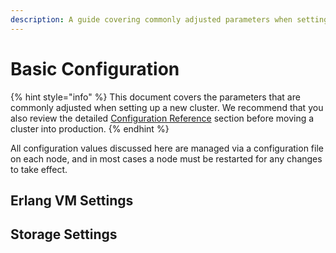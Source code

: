 ```yaml
---
description: A guide covering commonly adjusted parameters when setting up a new cluster.
---
```


# Basic Configuration

{% hint style="info" %}
This document covers the parameters that are commonly adjusted when setting up a new cluster. We recommend that you also review the detailed [Configuration Reference](configuration-reference.md) section before moving a cluster into production.
{% endhint %}

All configuration values discussed here are managed via a configuration file on each node, and in most cases a node must be restarted for any changes to take effect.

## Erlang VM Settings

## Storage Settings

